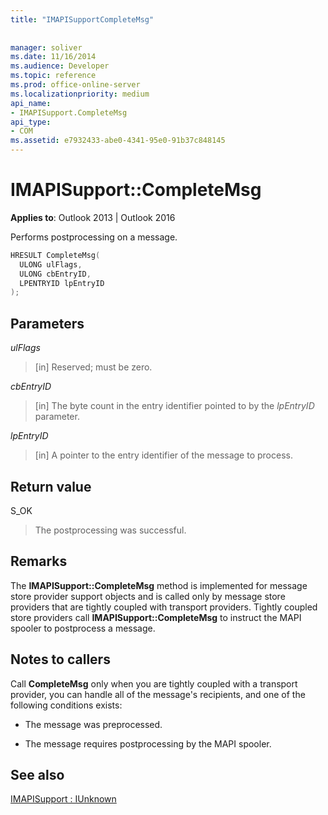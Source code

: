 ```yaml
---
title: "IMAPISupportCompleteMsg"
 
 
manager: soliver
ms.date: 11/16/2014
ms.audience: Developer
ms.topic: reference
ms.prod: office-online-server
ms.localizationpriority: medium
api_name:
- IMAPISupport.CompleteMsg
api_type:
- COM
ms.assetid: e7932433-abe0-4341-95e0-91b37c848145
---
```


# IMAPISupport::CompleteMsg

  
  
**Applies to**: Outlook 2013 | Outlook 2016 
  
Performs postprocessing on a message. 
  
```cpp
HRESULT CompleteMsg(
  ULONG ulFlags,
  ULONG cbEntryID,
  LPENTRYID lpEntryID
);
```

## Parameters

 _ulFlags_
  
> [in] Reserved; must be zero.
    
 _cbEntryID_
  
> [in] The byte count in the entry identifier pointed to by the  _lpEntryID_ parameter. 
    
 _lpEntryID_
  
> [in] A pointer to the entry identifier of the message to process.
    
## Return value

S_OK 
  
> The postprocessing was successful.
    
## Remarks

The **IMAPISupport::CompleteMsg** method is implemented for message store provider support objects and is called only by message store providers that are tightly coupled with transport providers. Tightly coupled store providers call **IMAPISupport::CompleteMsg** to instruct the MAPI spooler to postprocess a message. 
  
## Notes to callers

Call **CompleteMsg** only when you are tightly coupled with a transport provider, you can handle all of the message's recipients, and one of the following conditions exists: 
  
- The message was preprocessed.
    
- The message requires postprocessing by the MAPI spooler.
    
## See also



[IMAPISupport : IUnknown](imapisupportiunknown.md)

